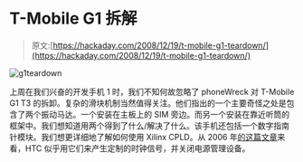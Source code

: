 # T-Mobile G1 拆解

> 原文:[https://hackaday.com/2008/12/19/t-mobile-g1-teardown/](https://hackaday.com/2008/12/19/t-mobile-g1-teardown/)

![g1teardown](../Images/1bbb1354c0beac46994ec6b0abd62c0a.png "g1teardown")

上周在我们兴奋的开发手机 1 时，我们不知何故忽略了 phoneWreck 对 T-Mobile G1 T3 的拆卸。复杂的滑块机制当然值得关注。他们指出的一个主要奇怪之处是包含了两个振动马达。一个安装在主板上的 SIM 旁边。而另一个安装在靠近听筒的框架中。我们想知道用两个得到了什么/解决了什么。该手机还包括一个数字指南针模块。我们想更详细地了解如何使用 Xilinx CPLD。从 2006 年[的这篇文章](http://www.techonline.com/product/underthehood/193100827 "TechOnline | Smart phone has bells, whistles")来看，HTC 似乎用它们来产生定制的时钟信号，并关闭电源管理设备。